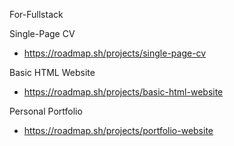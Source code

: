 For-Fullstack


Single-Page CV
- https://roadmap.sh/projects/single-page-cv

Basic HTML Website
- https://roadmap.sh/projects/basic-html-website

Personal Portfolio
- https://roadmap.sh/projects/portfolio-website
